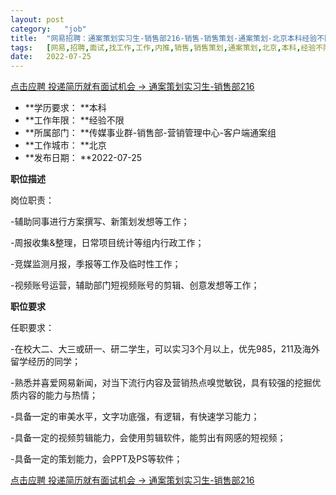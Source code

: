 ```yaml
---
layout:	post
category:	"job"
title:	"网易招聘：通案策划实习生-销售部216-销售-销售策划-通案策划-北京本科经验不限"
tags:	[网易,招聘,面试,找工作,工作,内推,销售,销售策划,通案策划,北京,本科,经验不限]
date:	2022-07-25
---
```


[点击应聘 投递简历就有面试机会 ->  通案策划实习生-销售部216](http://mobile.bole.netease.com/bole/boleDetail?id=36879&employeeId=346f03c3cda5f04c&key=all)



- **学历要求： **本科
- **工作年限： **经验不限
- **所属部门： **传媒事业群-销售部-营销管理中心-客户端通案组
- **工作城市： **北京
- **发布日期： **2022-07-25



**职位描述**

岗位职责：

-辅助同事进行方案撰写、新策划发想等工作；

-周报收集&amp;整理，日常项目统计等组内行政工作；

-竞媒监测月报，季报等工作及临时性工作；

-视频账号运营，辅助部门短视频账号的剪辑、创意发想等工作；





**职位要求**

任职要求：

-在校大二、大三或研一、研二学生，可以实习3个月以上，优先985，211及海外留学经历的同学；

-熟悉并喜爱网易新闻，对当下流行内容及营销热点嗅觉敏锐，具有较强的挖掘优质内容的能力与热情；

-具备一定的审美水平，文字功底强，有逻辑，有快速学习能力；

-具备一定的视频剪辑能力，会使用剪辑软件，能剪出有网感的短视频；

-具备一定的策划能力，会PPT及PS等软件；



[点击应聘 投递简历就有面试机会 ->  通案策划实习生-销售部216](http://mobile.bole.netease.com/bole/boleDetail?id=36879&employeeId=346f03c3cda5f04c&key=all)